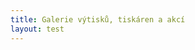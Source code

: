 ```yaml
---
title: Galerie výtisků, tiskáren a akcí
layout: test
---
```


<pre id="picasaSubtitle"></pre>
<div id="picasaPhotos"></div>
<script src="https://ajax.googleapis.com/ajax/libs/jquery/1.6.2/jquery.min.js" type="text/javascript"></script>
<script src="javascripts/main.js" type="text/javascript"></script>
<script type="text/javascript">loadPicasaAlbum("dustingraves", "YumaTerritorialPrison");</script></div>

